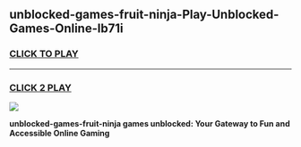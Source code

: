 
## unblocked-games-fruit-ninja-Play-Unblocked-Games-Online-lb71i
<h3>
<a href="https://premium76.site?title=unblocked-games-fruit-ninja&ref=24A">CLICK TO PLAY</a></h3>
<hr>

<h3>
<a href="https://premium76.site?title=unblocked-games-fruit-ninja&ref=24A">CLICK 2 PLAY</a>
  
</h3>

<a href="https://premium76.site?title=unblocked-games-fruit-ninja&ref=24A"><img src="https://clearcache.store/games.png"></a>


**unblocked-games-fruit-ninja games unblocked: Your Gateway to Fun and Accessible Online Gaming**
